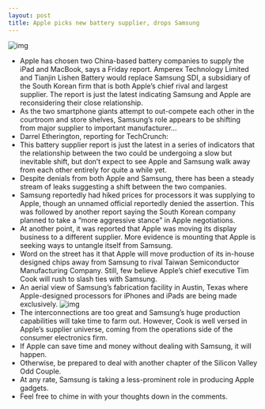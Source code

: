 ```yaml
---
layout: post
title: Apple picks new battery supplier, drops Samsung
---
```

![img](http://media.idownloadblog.com/wp-content/uploads/2012/11/iPhone-5-keynote-Phil-Schiller-battery-slide.jpg)
* Apple has chosen two China-based battery companies to supply the iPad and MacBook, says a Friday report. Amperex Technology Limited and Tianjin Lishen Battery would replace Samsung SDI, a subsidiary of the South Korean firm that is both Apple’s chief rival and largest supplier. The report is just the latest indicating Samsung and Apple are reconsidering their close relationship.
* As the two smartphone giants attempt to out-compete each other in the courtroom and store shelves, Samsung’s role appears to be shifting from major supplier to important manufacturer…
* Darrel Etherington, reporting for TechCrunch:
* This battery supplier report is just the latest in a series of indicators that the relationship between the two could be undergoing a slow but inevitable shift, but don’t expect to see Apple and Samsung walk away from each other entirely for quite a while yet.
* Despite denials from both Apple and Samsung, there has been a steady stream of leaks suggesting a shift between the two companies.
* Samsung reportedly had hiked prices for processors it was supplying to Apple, though an unnamed official reportedly denied the assertion. This was followed by another report saying the South Korean company planned to take a “more aggressive stance” in Apple negotiations.
* At another point, it was reported that Apple was moving its display business to a different supplier. More evidence is mounting that Apple is seeking ways to untangle itself from Samsung.
* Word on the street has it that Apple will move production of its in-house designed chips away from Samsung to rival Taiwan Semiconductor Manufacturing Company. Still, few believe Apple’s chief executive Tim Cook will rush to slash ties with Samsung.
* An aerial view of Samsung’s fabrication facility in Austin, Texas where Apple-designed processors for iPhones and iPads are being made exclusively.
![img](http://media.idownloadblog.com/wp-content/uploads/2012/07/Samsung-Autin-plant-aerial-view-001.jpg)
* The interconnections are too great and Samsung’s huge production capabilities will take time to farm out. However, Cook is well versed in Apple’s supplier universe, coming from the operations side of the consumer electronics firm.
* If Apple can save time and money without dealing with Samsung, it will happen.
* Otherwise, be prepared to deal with another chapter of the Silicon Valley Odd Couple.
* At any rate, Samsung is taking a less-prominent role in producing Apple gadgets.
* Feel free to chime in with your thoughts down in the comments.

